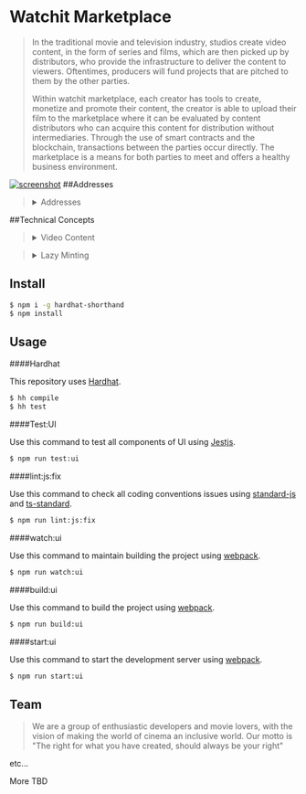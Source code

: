# Watchit Marketplace

>In the traditional movie and television industry, studios create video content, in the form of series and films, which are then picked up by distributors, who provide the infrastructure to deliver the content to viewers. Oftentimes, producers will fund projects that are pitched to them by the other parties.
> 
>Within watchit marketplace, each creator has tools to create, monetize and promote their content, the creator is able to upload their film to the marketplace where it can be evaluated by content distributors who can acquire this content for distribution without intermediaries. Through the use of smart contracts and the blockchain, transactions between the parties occur directly. The marketplace is a means for both parties to meet and offers a healthy business environment.

[![screenshot](src/app/media/img/screenshot_1.png?raw=true)]()
##Addresses
><details>
>  <summary>Addresses</summary>
>
>#### Ropsten
>
>* NFT: https://ropsten.etherscan.io/address/0x9d37d9572396b7CB3DAc0bB89F0577599b405073
>* FT: https://ropsten.etherscan.io/address/0x1f9BD812E5DD4E50020028522342236C7876BFfD
>
>#### Rinkeby
>
>* NFT: https://rinkeby.etherscan.io/address/0x343Fba94eb620dbEAB34eC6d6579e4A1745C9C00
>* FT: https://rinkeby.etherscan.io/address/0x14925Cc9dEC567d35116DB2750A1f8dbf1cAFFfE
>
>#### Goerli
>
>* NFT: https://goerli.etherscan.io/address/0x24515E4D1ad962b464b4590BE45c440f53cB8D59
>* FT: https://goerli.etherscan.io/address/0x46D198a4ab57e32Bd86730cf42a6Ae0e252ee15E
>
>#### Kovan
>
>* NFT: https://kovan.etherscan.io/address/0x24E9Dea8DA6aF8704367678ee8D31B7F350CeC99
>* FT: https://kovan.etherscan.io/address/0x61286E2665AF720E9341a3839B29940190FFf142
></details>

##Technical Concepts
><details>
>  <summary>Video Content</summary>
>The video must be in the platform's admissible format, either .mp4, .mov or .wmv. Each video must be in a resolution no less than 720p and may have a maximum resolution of 3840 × 2160 (4K).
>Each video will be processed transcoded to the .m3u8 format which will be transmitted through the HLS mechanism on the different platforms of the application.
></details>

><details>
>  <summary>Lazy Minting</summary>
>Content should be uploaded and processed but not minted until purchased, thus saving transaction fees.
></details>

## Install

```bash
$ npm i -g hardhat-shorthand
$ npm install
```

## Usage

####Hardhat

This repository uses [Hardhat](https://hardhat.org/guides/shorthand.html).

```bash
$ hh compile
$ hh test
```


####Test:UI

Use this command to test all components of UI using [Jestjs](https://jestjs.io/).

```bash
$ npm run test:ui
```

####lint:js:fix

Use this command to check all coding conventions issues using [standard-js](https://standardjs.com/) and [ts-standard](https://github.com/standard/ts-standard).

```bash
$ npm run lint:js:fix
```

####watch:ui

Use this command to maintain building the project using [webpack](https://webpack.js.org/).

```bash
$ npm run watch:ui
```

####build:ui

Use this command to build the project using [webpack](https://webpack.js.org/).

```bash
$ npm run build:ui
```

####start:ui

Use this command to start the development server using [webpack](https://webpack.js.org/).

```bash
$ npm run start:ui
```

## Team

>We are a group of enthusiastic developers and movie lovers, with the vision of making the world of cinema an inclusive world. Our motto is "The right for what you have created, should always be your right"

etc...

More TBD
